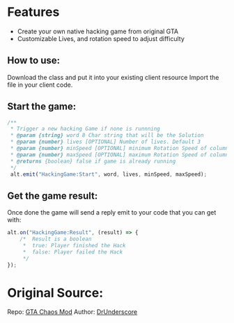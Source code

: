 Features
==
- Create your own native hacking game from original GTA
- Customizable Lives, and rotation speed to adjust difficulty

How to use:
---
Download the class and put it into your existing client resource
Import the file in your client code.

Start the game:
---
```javascript
/** 
 * Trigger a new hacking Game if none is runnning
 * @param {string} word 8 Char string that will be the Solution 
 * @param {number} lives [OPTIONAL] Number of lives. Default 3 
 * @param {number} minSpeed [OPTIONAL] minimum Rotation Speed of column - Default 10
 * @param {number} maxSpeed [OPTIONAL] maximum Rotation Speed of column. Default 100
 * @returns {boolean} false if game is already running
 */
 alt.emit("HackingGame:Start", word, lives, minSpeed, maxSpeed);
```
Get the game result:
---
Once done the game will send a reply emit to your code that you can get with:
```javascript
alt.on("HackingGame:Result", (result) => {
	/*	Result is a boolean
	 * 	true: Player finished the Hack
	 * 	false: Player failed the Hack
	 */
});
```
Original Source:
===
Repo: [GTA Chaos Mod](https://github.com/gta-chaos-mod/ChaosModV/blob/master/ChaosMod/Effects/db/Player/PlayerHacking.cpp "GTA Chaos Mod") Author: [DrUnderscore](https://github.com/drunderscore "DrUnderscore")
